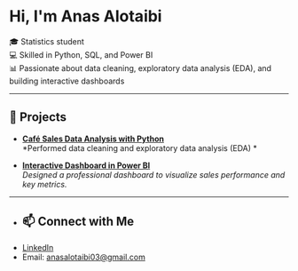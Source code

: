 #  Hi, I'm Anas Alotaibi  

🎓 Statistics student  
💻 Skilled in Python, SQL, and Power BI  
📊 Passionate about data cleaning, exploratory data analysis (EDA), and building interactive dashboards  

---

## 📂 Projects

- **[Café Sales Data Analysis with Python](https://github.com/Anas-Alotaibi/Cafe-data-analysis-python-)**  
  *Performed data cleaning and exploratory data analysis (EDA) *  

- **[Interactive Dashboard in Power BI](https://github.com/Anas-Alotaibi/cafe-powerbi-dashboard)**  
  *Designed a professional dashboard to visualize sales performance and key metrics.*  


---

- ## 📫 Connect with Me
- [LinkedIn](https://www.linkedin.com/in/anas-alotaibi-1ba20436a)
- Email: anasalotaibi03@gmail.com   
